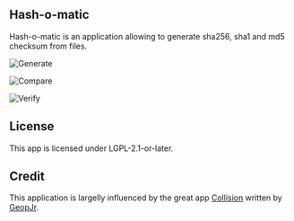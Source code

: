 <!--
SPDX-License-Identifier: CC0-1.0
SPDX-FileCopyrightText: 2021 Carl Schwan <carl@carlschwan.eu>
-->

## Hash-o-matic

Hash-o-matic is an application allowing to generate sha256, sha1 and md5 checksum from files.

![Generate](https://cdn.kde.org/screenshots/hashomatic/generate.png)

![Compare](https://cdn.kde.org/screenshots/hashomatic/compare.png)

![Verify](https://cdn.kde.org/screenshots/hashomatic/verify.png)

## License

This app is licensed under LGPL-2.1-or-later.

## Credit

This application is largelly influenced by the great app [Collision](https://apps.gnome.org/Collision)
written by [GeopJr](https://github.com/GeopJr).
